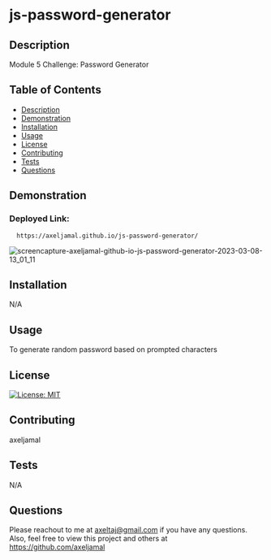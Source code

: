 # js-password-generator

  ## Description
  Module 5 Challenge: Password Generator
  
  ## Table of Contents
  * [Description](#description)
  * [Demonstration](#demonstration)
  * [Installation](#installation)
  * [Usage](#usage)
  * [License](#license)
  * [Contributing](#contributing)
  * [Tests](#tests)
  * [Questions](#questions)
  
  ## Demonstration
  ### Deployed Link:
      https://axeljamal.github.io/js-password-generator/

  ![screencapture-axeljamal-github-io-js-password-generator-2023-03-08-13_01_11](https://user-images.githubusercontent.com/119621308/223720649-57519794-3a22-41cc-8fba-6c0c52312c23.png)


  
  
  ## Installation
  
  N/A
      
  
  ## Usage
  
  To generate random password based on prompted characters


  ## License
  [![License: MIT](https://img.shields.io/badge/License-MIT-yellow.svg)](https://opensource.org/licenses/MIT)
  
  ## Contributing
  axeljamal
  
  ## Tests
  
  N/A
  
  ## Questions
  Please reachout to me at axeltaj@gmail.com if you have any questions.
  Also, feel free to view this project and others at https://github.com/axeljamal
